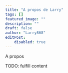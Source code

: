 ```yaml
---
title: "A propos de Larry"
tags: []
featured_image: ""
description: ""
draft: false
author: "Larry868"
editPost: 
    disabled: true
---
```


A propos

TODO: fulfill content

